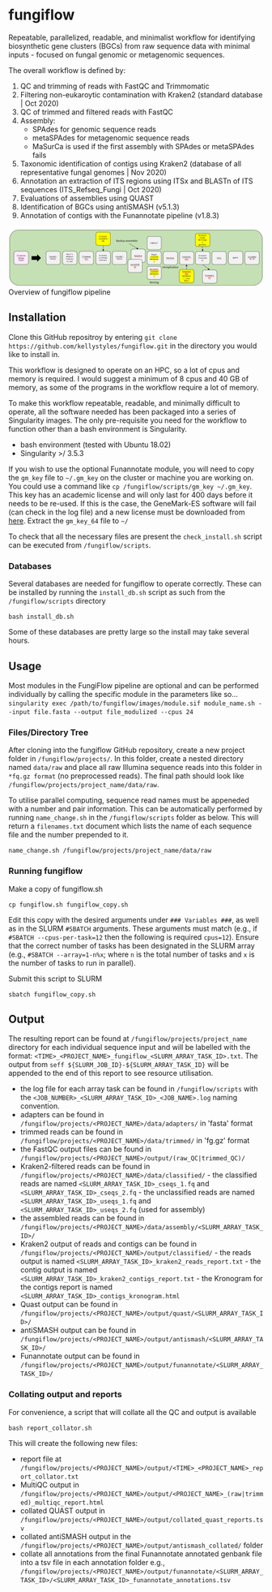 # fungiflow

Repeatable, parallelized, readable, and minimalist workflow for identifying biosynthetic gene clusters (BGCs) from raw sequence data with minimal inputs - focused on fungal genomic or metagenomic sequences.

The overall workflow is defined by:
1. QC and trimming of reads with FastQC and Trimmomatic
2. Filtering non-eukaroytic contamination with Kraken2 (standard database | Oct 2020)
3. QC of trimmed and filtered reads with FastQC
4. Assembly:
    - SPAdes for genomic sequence reads
    - metaSPAdes for metagenomic sequence reads
    - MaSurCa is used if the first assembly with SPAdes or metaSPAdes fails
5. Taxonomic identification of contigs using Kraken2 (database of all representative fungal genomes | Nov 2020)
6. Annotation an extraction of ITS regions using ITSx and BLASTn of ITS sequences (ITS_Refseq_Fungi | Oct 2020)
7. Evaluations of assemblies using QUAST
8. Identification of BGCs using antiSMASH (v5.1.3)
9. Annotation of contigs with the Funannotate pipeline (v1.8.3)

![Overview of fungiflow pipeline](https://github.com/kellystyles/fungiflow/blob/main/Pipeline_progress_Jan_2021.png)
Overview of fungiflow pipeline

## Installation
Clone this GitHub repositroy by entering ```git clone https://github.com/kellystyles/fungiflow.git``` in the directory you would like to install in.

This workflow is designed to operate on an HPC, so a lot of cpus and memory is required. I would suggest a minimum of 8 cpus and 40 GB of memory, as some of the programs in the workflow require a lot of memory.

To make this workflow repeatable, readable, and minimally difficult to operate, all the software needed has been packaged into a series of Singularity images. The only pre-requisite you need for the workflow to function other than a bash environment is Singularity.

- bash environment (tested with Ubuntu 18.02)
- Singularity >/ 3.5.3

If you wish to use the optional Funannotate module, you will need to copy the `gm_key` file to `~/.gm_key` on the cluster or machine you are working on. You could use a command like `cp /fungiflow/scripts/gm_key ~/.gm_key`. This key has an academic license and will only last for 400 days before it needs to be re-used. If this is the case, the GeneMark-ES software will fail (can check in the log file) and a new license must be downloaded from [here](http://topaz.gatech.edu/GeneMark/license_download.cgi). Extract the `gm_key_64` file to `~/`

To check that all the necessary files are present the `check_install.sh` script can be executed from `/fungiflow/scripts`.

### Databases

Several databases are needed for fungiflow to operate correctly. These can be installed by running the `install_db.sh` script as such from the `/fungiflow/scripts` directory
```
bash install_db.sh
```
Some of these databases are pretty large so the install may take several hours.

## Usage

Most modules in the FungiFlow pipeline are optional and can be performed individually by calling the specific module in the parameters like so...
```singularity exec /path/to/fungiflow/images/module.sif module_name.sh --input file.fasta --output file_modulized --cpus 24```

### Files/Directory Tree
After cloning into the fungiflow GitHub repository, create a new project folder in `/fungiflow/projects/`. In this folder, create a nested directory named `data/raw` and place all raw Illumina sequence reads into this folder in `*fq.gz format` (no preprocessed reads). The final path should look like `/fungiflow/projects/project_name/data/raw`.

To utilise parallel computing, sequence read names must be appeneded with a number and pair information. This can be automatically performed by running `name_change.sh` in 
the `/fungiflow/scripts` folder as below. This will return a `filenames.txt` document which lists the name of each sequence file and the number prepended to it.
```
name_change.sh /fungiflow/projects/project_name/data/raw
```

### Running fungiflow

Make a copy of fungiflow.sh
```
cp fungiflow.sh fungiflow_copy.sh
```
Edit this copy with the desired arguments under `### Variables ###`, as well as in the SLURM `#SBATCH` arguments. These arguments must match (e.g., if `#SBATCH --cpus-per-task=12` then the following is required `cpus=12`). Ensure that the correct number of tasks has been designated in the SLURM array (e.g., `#SBATCH --array=1-n%x`; where `n` is the total number of tasks and `x` is the number of tasks to run in parallel).

Submit this script to SLURM
``` 
sbatch fungiflow_copy.sh
```

## Output

The resulting report can be found at `/fungiflow/projects/project_name` directory for each individual sequence input and will be labelled with the format: `<TIME>_<PROJECT_NAME>_fungiflow_<SLURM_ARRAY_TASK_ID>.txt`. The output from `seff ${SLURM_JOB_ID}-${SLURM_ARRAY_TASK_ID}` will be appended to the end of this report to see resource utilisation.

 - the log file for each array task can be found in `/fungiflow/scripts` with the `<JOB_NUMBER>_<SLURM_ARRAY_TASK_ID>_<JOB_NAME>.log` naming convention.
 - adapters can be found in `/fungiflow/projects/<PROJECT_NAME>/data/adapters/` in 'fasta' format
 - trimmed reads can be found in `/fungiflow/projects/<PROJECT_NAME>/data/trimmed/` in 'fg.gz' format
 - the FastQC output files can be found in `/fungiflow/projects/<PROJECT_NAME>/output/(raw_QC|trimmed_QC)/`
 - Kraken2-filtered reads can be found in `/fungiflow/projects/<PROJECT_NAME>/data/classified/`
       - the classified reads are named `<SLURM_ARRAY_TASK_ID>_cseqs_1.fq` and `<SLURM_ARRAY_TASK_ID>_cseqs_2.fq`
       - the unclassified reads are named `<SLURM_ARRAY_TASK_ID>_useqs_1.fq` and `<SLURM_ARRAY_TASK_ID>_useqs_2.fq` (used for assembly)
 - the assembled reads can be found in `/fungiflow/projects/<PROJECT_NAME>/data/assembly/<SLURM_ARRAY_TASK_ID>/`
 - Kraken2 output of reads and contigs can be found in `/fungiflow/projects/<PROJECT_NAME>/output/classified/`
       - the reads output is named `<SLURM_ARRAY_TASK_ID>_kraken2_reads_report.txt`
       - the contig output is named `<SLURM_ARRAY_TASK_ID>_kraken2_contigs_report.txt`
       - the Kronogram for the contigs report is named `<SLURM_ARRAY_TASK_ID>_contigs_kronogram.html`
 - Quast output can be found in `/fungiflow/projects/<PROJECT_NAME>/output/quast/<SLURM_ARRAY_TASK_ID>/`
 - antiSMASH output can be found in `/fungiflow/projects/<PROJECT_NAME>/output/antismash/<SLURM_ARRAY_TASK_ID>/`
 - Funannotate output can be found in `/fungiflow/projects/<PROJECT_NAME>/output/funannotate/<SLURM_ARRAY_TASK_ID>/`
 
### Collating output and reports

For convenience, a script that will collate all the QC and output is available
```
bash report_collator.sh
```
This will create the following new files:
- report file at `/fungiflow/projects/<PROJECT_NAME>/output/<TIME>_<PROJECT_NAME>_report_collator.txt`
- MultiQC output in `/fungiflow/projects/<PROJECT_NAME>/output/<PROJECT_NAME>_(raw|trimmed)_multiqc_report.html`
- collated QUAST output in `/fungiflow/projects/<PROJECT_NAME>/output/collated_quast_reports.tsv`
- collated antiSMASH output in the `/fungiflow/projects/<PROJECT_NAME>/output/antismash_collated/` folder
- collate all annotations from the final Funannotate annotated genbank file into a tsv file in each annotation folder e.g., `/fungiflow/projects/<PROJECT_NAME>/output/funannotate/<SLURM_ARRAY_TASK_ID>/<SLURM_ARRAY_TASK_ID>_funannotate_annotations.tsv`
